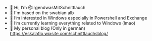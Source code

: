 - 👋 Hi, I’m @IrgendwasMitSchnittlauch
- 🌄 I'm based on the swabian alb 
- 👀 I’m interested in Windows especially in Powershell and Exchange
- 🌱 I’m currently learning everything related to Windows (lmao)
- 🤯 My personal blog (Only in german) https://eskalaflo.wixsite.com/schnittlauchsblog/

<!---
IrgendwasMitSchnittlauch/IrgendwasMitSchnittlauch is a ✨ special ✨ repository because its `README.md` (this file) appears on your GitHub profile.
You can click the Preview link to take a look at your changes.
--->
